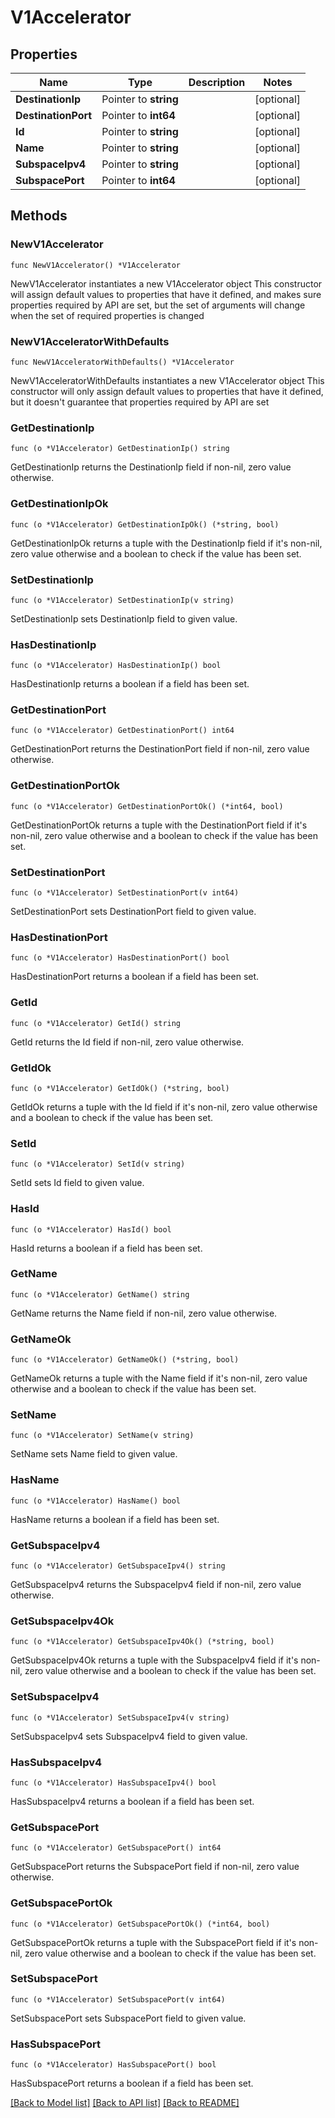 # V1Accelerator

## Properties

Name | Type | Description | Notes
------------ | ------------- | ------------- | -------------
**DestinationIp** | Pointer to **string** |  | [optional] 
**DestinationPort** | Pointer to **int64** |  | [optional] 
**Id** | Pointer to **string** |  | [optional] 
**Name** | Pointer to **string** |  | [optional] 
**SubspaceIpv4** | Pointer to **string** |  | [optional] 
**SubspacePort** | Pointer to **int64** |  | [optional] 

## Methods

### NewV1Accelerator

`func NewV1Accelerator() *V1Accelerator`

NewV1Accelerator instantiates a new V1Accelerator object
This constructor will assign default values to properties that have it defined,
and makes sure properties required by API are set, but the set of arguments
will change when the set of required properties is changed

### NewV1AcceleratorWithDefaults

`func NewV1AcceleratorWithDefaults() *V1Accelerator`

NewV1AcceleratorWithDefaults instantiates a new V1Accelerator object
This constructor will only assign default values to properties that have it defined,
but it doesn't guarantee that properties required by API are set

### GetDestinationIp

`func (o *V1Accelerator) GetDestinationIp() string`

GetDestinationIp returns the DestinationIp field if non-nil, zero value otherwise.

### GetDestinationIpOk

`func (o *V1Accelerator) GetDestinationIpOk() (*string, bool)`

GetDestinationIpOk returns a tuple with the DestinationIp field if it's non-nil, zero value otherwise
and a boolean to check if the value has been set.

### SetDestinationIp

`func (o *V1Accelerator) SetDestinationIp(v string)`

SetDestinationIp sets DestinationIp field to given value.

### HasDestinationIp

`func (o *V1Accelerator) HasDestinationIp() bool`

HasDestinationIp returns a boolean if a field has been set.

### GetDestinationPort

`func (o *V1Accelerator) GetDestinationPort() int64`

GetDestinationPort returns the DestinationPort field if non-nil, zero value otherwise.

### GetDestinationPortOk

`func (o *V1Accelerator) GetDestinationPortOk() (*int64, bool)`

GetDestinationPortOk returns a tuple with the DestinationPort field if it's non-nil, zero value otherwise
and a boolean to check if the value has been set.

### SetDestinationPort

`func (o *V1Accelerator) SetDestinationPort(v int64)`

SetDestinationPort sets DestinationPort field to given value.

### HasDestinationPort

`func (o *V1Accelerator) HasDestinationPort() bool`

HasDestinationPort returns a boolean if a field has been set.

### GetId

`func (o *V1Accelerator) GetId() string`

GetId returns the Id field if non-nil, zero value otherwise.

### GetIdOk

`func (o *V1Accelerator) GetIdOk() (*string, bool)`

GetIdOk returns a tuple with the Id field if it's non-nil, zero value otherwise
and a boolean to check if the value has been set.

### SetId

`func (o *V1Accelerator) SetId(v string)`

SetId sets Id field to given value.

### HasId

`func (o *V1Accelerator) HasId() bool`

HasId returns a boolean if a field has been set.

### GetName

`func (o *V1Accelerator) GetName() string`

GetName returns the Name field if non-nil, zero value otherwise.

### GetNameOk

`func (o *V1Accelerator) GetNameOk() (*string, bool)`

GetNameOk returns a tuple with the Name field if it's non-nil, zero value otherwise
and a boolean to check if the value has been set.

### SetName

`func (o *V1Accelerator) SetName(v string)`

SetName sets Name field to given value.

### HasName

`func (o *V1Accelerator) HasName() bool`

HasName returns a boolean if a field has been set.

### GetSubspaceIpv4

`func (o *V1Accelerator) GetSubspaceIpv4() string`

GetSubspaceIpv4 returns the SubspaceIpv4 field if non-nil, zero value otherwise.

### GetSubspaceIpv4Ok

`func (o *V1Accelerator) GetSubspaceIpv4Ok() (*string, bool)`

GetSubspaceIpv4Ok returns a tuple with the SubspaceIpv4 field if it's non-nil, zero value otherwise
and a boolean to check if the value has been set.

### SetSubspaceIpv4

`func (o *V1Accelerator) SetSubspaceIpv4(v string)`

SetSubspaceIpv4 sets SubspaceIpv4 field to given value.

### HasSubspaceIpv4

`func (o *V1Accelerator) HasSubspaceIpv4() bool`

HasSubspaceIpv4 returns a boolean if a field has been set.

### GetSubspacePort

`func (o *V1Accelerator) GetSubspacePort() int64`

GetSubspacePort returns the SubspacePort field if non-nil, zero value otherwise.

### GetSubspacePortOk

`func (o *V1Accelerator) GetSubspacePortOk() (*int64, bool)`

GetSubspacePortOk returns a tuple with the SubspacePort field if it's non-nil, zero value otherwise
and a boolean to check if the value has been set.

### SetSubspacePort

`func (o *V1Accelerator) SetSubspacePort(v int64)`

SetSubspacePort sets SubspacePort field to given value.

### HasSubspacePort

`func (o *V1Accelerator) HasSubspacePort() bool`

HasSubspacePort returns a boolean if a field has been set.


[[Back to Model list]](../README.md#documentation-for-models) [[Back to API list]](../README.md#documentation-for-api-endpoints) [[Back to README]](../README.md)


